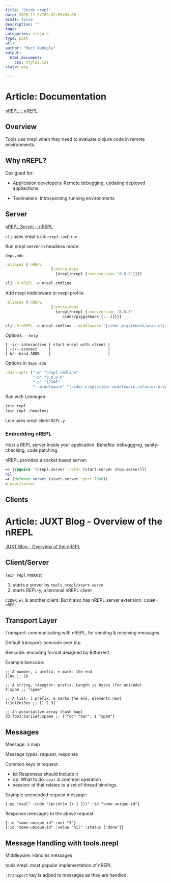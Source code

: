 ```yaml
--- 
title: "Study nrepl"
date: 2020-11-24T09:32:59+03:00 
draft: false
description: ""
tags:
categories: clojure
type: post
url:
author: "Mert Nuhoglu"
output:
  html_document:
    css: styles.css
state: wip

---
```


# Article: Documentation

[nREPL :: nREPL](https://nrepl.org/nrepl/index.html)

## Overview

Tools use nrepl when they need to evaluate clojure code in remote environments.

## Why nREPL?

Designed for:

- Application developers: Remote debugging, updating deployed appliactions

- Toolmakers: Introspecting running environments

## Server

[nREPL Server :: nREPL](https://nrepl.org/nrepl/usage/server.html)

`clj` uses nrepl's cli: `nrepl.cmdline`

Run nrepl server in headless mode:

`deps.edn`

```clj
:aliases {:nREPL
					{:extra-deps
					  {nrepl/nrepl {:mvn/version "0.8.3"}}}}
```

```bash
clj -R:nREPL -m nrepl.cmdline
```

Add nrepl middleware to nrepl profile:

```clj
:aliases {:nREPL
					{:extra-deps
					  {nrepl/nrepl {:mvn/version "0.8.3"
						 cider/piggieback {...}}}}}
```

```bash
clj -R:nREPL -m nrepl.cmdline --middleware "[cider.piggieback/wrap-cljs-repl]"
```

Options: `--help`

	| -i/--interactive | start nrepl with client |
	| -c/--connect     |                         |
	| b/--bind ADDR    |                         |

Options in `deps.edn`

```clj
:main-opts ["-m" "nrepl.cmdline"
            "-b" "0.0.0.0"
            "-p" "12345"
            "--middleware" "[cider.nrepl/cider-middleware,refactor-nrepl.middleware/wrap-refactor]"]
```

Run with Leiningen:

```bash
lein repl 
lein repl :headless
```

Lein uses nrepl client `REPL-y`

### Embedding nREPL

Host a REPL server inside your application. Benefits: debuggging, sanity-checking, code patching.

nREPL provides a socket based server.

```clj
=> (require '[nrepl.server :refer [start-server stop-server]])
nil
=> (defonce server (start-server :port 7888))
='user/server
```

## Clients

# Article: JUXT Blog - Overview of the nREPL

[JUXT Blog - Overview of the nREPL](https://juxt.pro/blog/nrepl)

## Client/Server

`lein repl` makes:

1. starts a server by `tools.nrepl/start-serve`
2. starts REPL-y, a terminal nREPL client

`CIDER.el` is another client. But it also has nREPL server extension: `CIDER-nREPL`

## Transport Layer

Transport: communicating with nREPL, for sending & receiving messages.

Default transport: bencode over tcp. 

Bencode: encoding format designed by Bittorrent.

Example bencode:

```
;; A number, i prefix, e marks the end
i10e ;; 10

;; A string, <length>: prefix. Length is bytes (for unicode)
4:spam ;; "spam"

;; A list, l prefix, e marks the end, elements nest
li1ei2ei3ee ;; [1 2 3]

;; An associative array (hash map)
d3:foo3:bari1e4:spame ;; {"foo" "bar", 1 "spam"}
```

## Messages

Message: a map

Message types: request, response

Common keys in request:

- id: Responses should include it
- op: What to do. `eval` is common operation
- session: id that relates to a set of thread bindings.

Example unencoded request message:

```
{:op "eval" :code "(println (+ 1 2))" :id "some-unique-id"}
```

Response messages to the above request:

```
{:id "some-unique-id" :out "3"}
{:id "some-unique-id" :value "nil" :status ["done"]}
```

## Message Handling with tools.nrepl

Middleware: Handles messages

tools.nrepl: most popular implementation of nREPL

`:transport` key is added to messages as they are handled.





